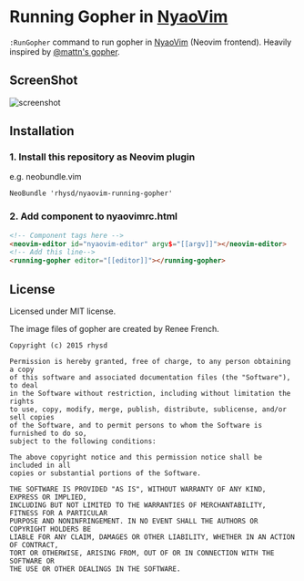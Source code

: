 Running Gopher in [NyaoVim](https://github.com/rhysd/NyaoVim)
============================================================

`:RunGopher` command to run gopher in [NyaoVim](https://github.com/rhysd/NyaoVim) (Neovim frontend).  Heavily inspired by [@mattn's gopher](https://github.com/mattn/gopher).

## ScreenShot

![screenshot](https://raw.githubusercontent.com/rhysd/ss/master/nyaovim-running-gopher/running-gopher.gif)

## Installation

### 1. Install this repository as Neovim plugin

e.g. neobundle.vim

```vim
NeoBundle 'rhysd/nyaovim-running-gopher'
```

### 2. Add component to nyaovimrc.html

```html
<!-- Component tags here -->
<neovim-editor id="nyaovim-editor" argv$="[[argv]]"></neovim-editor>
<!-- Add this line-->
<running-gopher editor="[[editor]]"></running-gopher>
```

## License

Licensed under MIT license.

The image files of gopher are created by Renee French.

```
Copyright (c) 2015 rhysd

Permission is hereby granted, free of charge, to any person obtaining a copy
of this software and associated documentation files (the "Software"), to deal
in the Software without restriction, including without limitation the rights
to use, copy, modify, merge, publish, distribute, sublicense, and/or sell copies
of the Software, and to permit persons to whom the Software is furnished to do so,
subject to the following conditions:

The above copyright notice and this permission notice shall be included in all
copies or substantial portions of the Software.

THE SOFTWARE IS PROVIDED "AS IS", WITHOUT WARRANTY OF ANY KIND, EXPRESS OR IMPLIED,
INCLUDING BUT NOT LIMITED TO THE WARRANTIES OF MERCHANTABILITY, FITNESS FOR A PARTICULAR
PURPOSE AND NONINFRINGEMENT. IN NO EVENT SHALL THE AUTHORS OR COPYRIGHT HOLDERS BE
LIABLE FOR ANY CLAIM, DAMAGES OR OTHER LIABILITY, WHETHER IN AN ACTION OF CONTRACT,
TORT OR OTHERWISE, ARISING FROM, OUT OF OR IN CONNECTION WITH THE SOFTWARE OR
THE USE OR OTHER DEALINGS IN THE SOFTWARE.
```

